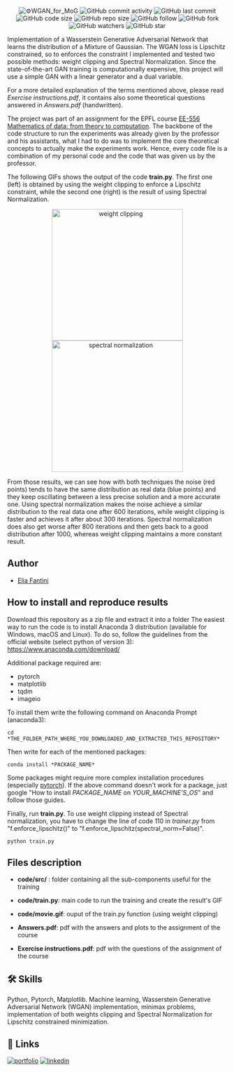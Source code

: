 <p align="center">
  <img alt="⚙️WGAN_for_MoG" src="https://user-images.githubusercontent.com/62103572/183245692-97c1607d-08a6-47df-a38a-508648112807.png">
  <img alt="GitHub commit activity" src="https://img.shields.io/github/commit-activity/y/EliaFantini/WGAN-learns-the-distributon-of-a-MoG">
  <img alt="GitHub last commit" src="https://img.shields.io/github/last-commit/EliaFantini/WGAN-learns-the-distributon-of-a-MoG">
  <img alt="GitHub code size" src="https://img.shields.io/github/languages/code-size/EliaFantini/WGAN-learns-the-distributon-of-a-MoG">
  <img alt="GitHub repo size" src="https://img.shields.io/github/repo-size/EliaFantini/WGAN-learns-the-distributon-of-a-MoG">
  <img alt="GitHub follow" src="https://img.shields.io/github/followers/EliaFantini?label=Follow">
  <img alt="GitHub fork" src="https://img.shields.io/github/forks/EliaFantini/WGAN-learns-the-distributon-of-a-MoG?label=Fork">
  <img alt="GitHub watchers" src="https://img.shields.io/github/watchers/EliaFantini/WGAN-learns-the-distributon-of-a-MoG?label=Watch">
  <img alt="GitHub star" src="https://img.shields.io/github/stars/EliaFantini/WGAN-learns-the-distributon-of-a-MoG?style=social">
</p>


Implementation of a Wasserstein Generative Adversarial Network that learns the distribution of a Mixture of Gaussian. The WGAN loss is Lipschitz constrained, so to enforces the constraint I implemented and tested two possible methods: weight clipping and Spectral Normalization. Since the
state-of-the-art GAN training is computationally expensive, this project will use a simple GAN with a linear generator and a dual variable.


For a more detailed explanation of the terms mentioned above, please read *Exercise instructions.pdf*, it contains also some theoretical questions answered in *Answers.pdf* (handwritten). 

The project was part of an assignment for the EPFL course [EE-556 Mathematics of data: from theory to computation](https://edu.epfl.ch/coursebook/en/mathematics-of-data-from-theory-to-computation-EE-556). The backbone of the code structure to run the experiments was already given by the professor and his assistants, what I had to do was to implement the core theoretical concepts to actually make the experiments work. Hence, every code file is a combination of my personal code and the code that was given us by the professor.

The following GIFs shows the output of the code **train.py**. The first one (left) is obtained by using the weight clipping to enforce a Lipschitz constraint, while the second one (right) is the result of using Spectral Normalization. 

<p align="center">
  <img width="300" alt="weight clipping" src="https://user-images.githubusercontent.com/62103572/183261924-41a9eed6-808e-4617-a4bc-f3ab1791083e.gif">
  <img width="300" alt="spectral normalization" src="https://user-images.githubusercontent.com/62103572/183261653-d9bf0d00-1b4d-4417-b532-45a71729927d.gif">
</p>


From those results, we can see how with both techniques the noise (red points) tends to have the same distribution as real data (blue points) and they keep oscillating between a less precise solution and a more accurate one. Using spectral normalization makes the noise achieve a similar distribution to the real data one after 600 iterations, while weight clipping is faster and achieves it after about 300 iterations. Spectral normalization does also get worse after 800 iterations and then gets back to a good distribution after 1000, whereas weight clipping maintains a more constant result.

## Author
-  [Elia Fantini](https://github.com/EliaFantini)

## How to install and reproduce results
Download this repository as a zip file and extract it into a folder
The easiest way to run the code is to install Anaconda 3 distribution (available for Windows, macOS and Linux). To do so, follow the guidelines from the official
website (select python of version 3): https://www.anaconda.com/download/

Additional package required are: 
- pytorch
- matplotlib
- tqdm
- imageio

To install them write the following command on Anaconda Prompt (anaconda3):
```shell
cd *THE_FOLDER_PATH_WHERE_YOU_DOWNLOADED_AND_EXTRACTED_THIS_REPOSITORY*
```
Then write for each of the mentioned packages:
```shell
conda install *PACKAGE_NAME*
```
Some packages might require more complex installation procedures (especially [pytorch](https://pytorch.org/)). If the above command doesn't work for a package, just google "How to install *PACKAGE_NAME* on *YOUR_MACHINE'S_OS*" and follow those guides.

Finally, run **train.py**. To use weight clipping instead of Spectral normalization, you have to change the line of code 110 in *trainer.py* from "f.enforce_lipschitz()" to "f.enforce_lipschitz(spectral_norm=False)".
```shell
python train.py
```

## Files description

- **code/src/** : folder containing all the sub-components useful for the training

- **code/train.py**: main code to run the training and create the result's GIF

- **code/movie.gif**: ouput of the train.py function (using weight clipping)

- **Answers.pdf**: pdf with the answers and plots to the assignment of the course

- **Exercise instructions.pdf**: pdf with the questions of the assignment of the course

## 🛠 Skills
Python, Pytorch, Matplotlib. Machine learning, Wasserstein Generative Adversarial Network (WGAN) implementation, minimax problems, implementation of both weights clipping and Spectral Normalization for Lipschitz constrained minimization.
## 🔗 Links
[![portfolio](https://img.shields.io/badge/my_portfolio-000?style=for-the-badge&logo=ko-fi&logoColor=white)](https://github.com/EliaFantini/)
[![linkedin](https://img.shields.io/badge/linkedin-0A66C2?style=for-the-badge&logo=linkedin&logoColor=white)](https://www.linkedin.com/in/-elia-fantini/)

